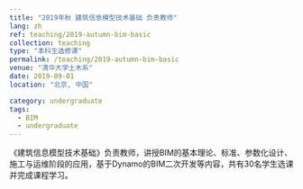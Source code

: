 ```yaml
---
title: "2019年秋 建筑信息模型技术基础 负责教师"
lang: zh
ref: teaching/2019-autumn-bim-basic
collection: teaching
type: "本科生选修课"
permalink: /teaching/2019-autumn-bim-basic
venue: "清华大学土木系"
date: 2019-09-01
location: "北京, 中国"

category: undergraduate
tags: 
  - BIM
  - undergraduate
---
```


《建筑信息模型技术基础》负责教师，讲授BIM的基本理论、标准、参数化设计、施工与运维阶段的应用，基于Dynamo的BIM二次开发等内容，共有30名学生选课并完成课程学习。